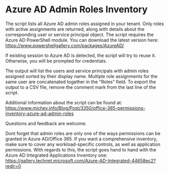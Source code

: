 # Azure AD Admin Roles Inventory

The script lists all Azure AD admin roles assigned in your tenant. Only roles with active assignments are returned, along with details about the corresponding user or service principal object. The script requires the Azure AD PowerShell module. You can download the latest version here: https://www.powershellgallery.com/packages/AzureAD/  

If existing session to Azure AD is detected, the script will try to reuse it. Otherwise, you will be prompted for credentials.
 
The output will list the users and service principals with admin roles assigned sorted by their display name. Multiple role assignments for the same user are concatenated together in the "Roles" field. To export the output to a CSV file, remove the comment mark from the last line of the script.
 
Additional information about the script can be found at: https://www.michev.info/Blog/Post/3350/office-365-permissions-inventory-azure-ad-admin-roles
 
Questions and feedback are welcome.

Dont forget that admin roles are only one of the ways permissions can be granted in Azure AD/Office 365. If you want a comprehensive inventory, make sure to cover any workload-specific controls, as well as application permissions. With regards to this, the script goes hand to hand with the Azure AD Integrated Applications Inventory one: https://gallery.technet.microsoft.com/Azure-AD-Integrated-44658ec2?redir=0
